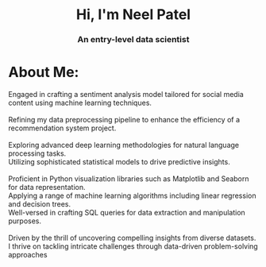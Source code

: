 <h1 align="center">Hi, I'm Neel Patel</h1>
<h3 align="center">An entry-level data scientist</h3>

#  About Me:
Engaged in crafting a sentiment analysis model tailored for social media content using machine learning techniques.<br><br>Refining my data preprocessing pipeline to enhance the efficiency of a recommendation system project.<br><br>Exploring advanced deep learning methodologies for natural language processing tasks.<br>Utilizing sophisticated statistical models to drive predictive insights.<br><br>Proficient in Python visualization libraries such as Matplotlib and Seaborn for data representation.<br>Applying a range of machine learning algorithms including linear regression and decision trees.<br>Well-versed in crafting SQL queries for data extraction and manipulation purposes.<br><br>Driven by the thrill of uncovering compelling insights from diverse datasets.<br>I thrive on tackling intricate challenges through data-driven problem-solving approaches
